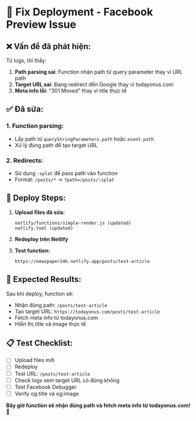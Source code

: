 # 🔧 Fix Deployment - Facebook Preview Issue

## ❌ Vấn đề đã phát hiện:

Từ logs, tôi thấy:
1. **Path parsing sai**: Function nhận path từ query parameter thay vì URL path
2. **Target URL sai**: Đang redirect đến Google thay vì todayonus.com
3. **Meta info lỗi**: "301 Moved" thay vì title thực tế

## ✅ Đã sửa:

### 1. **Function parsing:**
- Lấy path từ `queryStringParameters.path` hoặc `event.path`
- Xử lý đúng path để tạo target URL

### 2. **Redirects:**
- Sử dụng `:splat` để pass path vào function
- Format: `/posts/*` → `?path=/posts/:splat`

## 🚀 Deploy Steps:

1. **Upload files đã sửa:**
   ```
   netlify/functions/simple-render.js (updated)
   netlify.toml (updated)
   ```

2. **Redeploy trên Netlify**

3. **Test function:**
   ```
   https://newspaper24h.netlify.app/posts/test-article
   ```

## 🧪 Expected Results:

Sau khi deploy, function sẽ:
- Nhận đúng path: `/posts/test-article`
- Tạo target URL: `https://todayonus.com/posts/test-article`
- Fetch meta info từ todayonus.com
- Hiển thị title và image thực tế

## 📋 Test Checklist:

- [ ] Upload files mới
- [ ] Redeploy
- [ ] Test URL: `/posts/test-article`
- [ ] Check logs xem target URL có đúng không
- [ ] Test Facebook Debugger
- [ ] Verify og:title và og:image

**Bây giờ function sẽ nhận đúng path và fetch meta info từ todayonus.com!** 🎯
